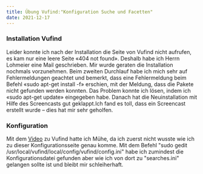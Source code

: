 ```yaml
---
title: Übung Vufind:"Konfiguration Suche und Facetten"
date: 2021-12-17
---
```


### Installation Vufind

Leider konnte ich nach der Installation die Seite von Vufind nicht aufrufen, es kam nur eine leere Seite «404 not found». 
Deshalb habe ich Herrn Lohmeier eine Mail geschrieben. Mir wurde geraten die Installation nochmals vorzunehmen. 
Beim zweiten Durchlauf habe ich mich sehr auf Fehlermeldungen geachtet und bemerkt, dass eine Fehlermeldung beim Befehl «sudo apt-get install -f» erschien,  mit der Meldung, dass die Pakete nicht gefunden werden konnten. 
Das Problem konnte ich lösen, indem ich «sudo apt-get update» eingegeben habe. Danach hat die Neuinstallation mit Hilfe des Screencasts gut geklappt.Ich fand es toll, dass ein Screencast erstellt wurde – dies hat mir sehr geholfen. 

### Konfiguration

Mit dem [Video](https://www.youtube.com/watch?v=qFbW8u9UQyM&list=PL5_8_wT3JpgE5rv38PwE2ulKlgzBY389y&index=5) zu Vufind hatte ich Mühe, da ich zuerst nicht wusste wie ich zu dieser Konfigurationsseite genau komme. Mit dem Befehl "sudo gedit /usr/local/vufind/local/config/vufind/config.ini" habe ich zumindest die Konfigurationsdatei gefunden aber wie ich von dort zu "searches.ini" gelangen sollte ist und bleibt mir schleiherhaft.




